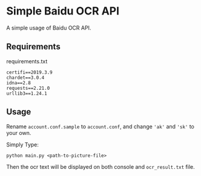 # Simple Baidu OCR API

A simple usage of Baidu OCR API.

## Requirements

requirements.txt

    certifi==2019.3.9
    chardet==3.0.4
    idna==2.8
    requests==2.21.0
    urllib3==1.24.1

## Usage

Rename `account.conf.sample` to `account.conf`, and change `'ak'` and `'sk'` to your own.

Simply Type:

    python main.py <path-to-picture-file>

Then the ocr text will be displayed on both console and `ocr_result.txt` file.